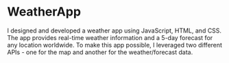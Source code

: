 # WeatherApp
I designed and developed a weather app using JavaScript, HTML, and CSS. The app provides real-time weather information and a 5-day forecast for any location worldwide. To make this app possible, I leveraged two different APIs - one for the map and another for the weather/forecast data.
